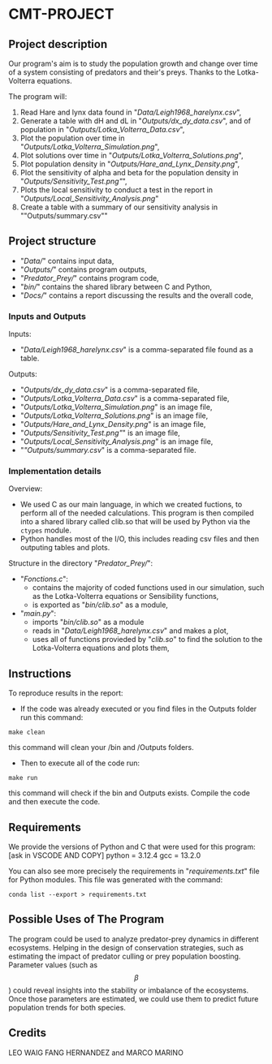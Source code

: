 # CMT-PROJECT 

## Project description

Our program's aim is to study the population growth and change over time of a system consisting of predators and their's preys. Thanks to the Lotka-Volterra equations.

The program will:
1. Read Hare and lynx data found in "*Data/Leigh1968_harelynx.csv*",
2. Generate a table with dH and dL in "*Outputs/dx_dy_data.csv*", and of population in "*Outputs/Lotka_Volterra_Data.csv*",
3. Plot the population over time in "*Outputs/Lotka_Volterra_Simulation.png*",
4. Plot solutions over time in "*Outputs/Lotka_Volterra_Solutions.png*",
5. Plot population density in "*Outputs/Hare_and_Lynx_Density.png*",
6. Plot the sensitivity of alpha and beta for the population density in "*Outputs/Sensitivity_Test.png"*",
7. Plots the local sensitivity to conduct a test in the report in "*Outputs/Local_Sensitivity_Analysis.png*"
8. Create a table with a summary of our sensitivity analysis in ""Outputs/summary.csv""

## Project structure
- "*Data/*" contains input data,
- "*Outputs/*" contains program outputs,
- "*Predator_Prey/*" contains program code,
- "*bin/*" contains the shared library between C and Python,
- "*Docs/*" contains a report discussing the results and the overall code,

### Inputs and Outputs

Inputs:
- "*Data/Leigh1968_harelynx.csv*" is a comma-separated file found as a table.
  
Outputs:
- "*Outputs/dx_dy_data.csv*" is a comma-separated file,
- "*Outputs/Lotka_Volterra_Data.csv*" is a comma-separated file,
- "*Outputs/Lotka_Volterra_Simulation.png*" is an image file,
- "*Outputs/Lotka_Volterra_Solutions.png*" is an image file,
- "*Outputs/Hare_and_Lynx_Density.png*" is an image file,
- "*Outputs/Sensitivity_Test.png"*" is an image file,
- "*Outputs/Local_Sensitivity_Analysis.png*" is an image file,
- "*"Outputs/summary.csv*" is a comma-separated file.

### Implementation details
Overview: 
- We used C as our main language, in which we created fuctions, to perform all of the needed calculations. This program is then compiled into a shared library called clib.so that will be used by Python via the `ctypes` module.
- Python handles most of the I/O, this includes reading csv files and then outputing tables and plots.

Structure in the directory "*Predator_Prey/*":
- "*Fonctions.c*":
  - contains the majority of coded functions used in our simulation, such as the Lotka-Volterra equations or Sensibility functions,
  - is exported as "*bin/clib.so*" as a module,
- "*main.py*":
  - imports "*bin/clib.so*" as a module
  - reads in "*Data/Leigh1968_harelynx.csv*" and makes a plot,
  - uses all of functions provieded by "*clib.so*" to find the solution to the 
    Lotka-Volterra equations and plots them,


## Instructions

To reproduce results in the report:

 - If the code was already executed or you find files in the Outputs folder run this command:
```{sh}
make clean
```

  this command will clean your /bin and /Outputs folders.
 
- Then to execute all of the code run: 
```{sh}
make run
```
 this command will check if the bin and Outputs exists. Compile the code and then execute the code.

## Requirements

We provide the versions of Python and C that were used for this program: 
[ask in VSCODE AND COPY]
python = 3.12.4
gcc = 13.2.0 

You can also see more precisely the requirements in "*requirements.txt*" file for Python modules. This file was generated with the command: 
```{sh}
conda list --export > requirements.txt
```
## Possible Uses of The Program 

The program could be used to analyze predator-prey dynamics in different ecosystems. Helping in the design of conservation strategies, such as estimating the impact of predator culling or prey population boosting. 
Parameter values (such as $$\beta$$ ) could reveal insights into the stability or imbalance of the ecosystems. 
Once those parameters are estimated, we could use them to predict future population trends for both species.




## Credits
LEO WAIG FANG HERNANDEZ and MARCO MARINO    
